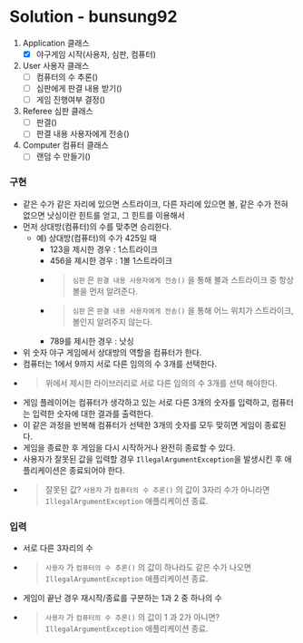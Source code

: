 # Solution - bunsung92

1. Application 클래스
    - [x] 야구게임 시작(사용자, 심판, 컴퓨터)
2. User 사용자 클래스
    - [ ] 컴퓨터의 수 추론()
    - [ ] 심판에게 판결 내용 받기()
    - [ ] 게임 진행여부 결정()
3. Referee 심판 클래스
    - [ ] 판결()
    - [ ] 판결 내용 사용자에게 전송()
4. Computer 컴퓨터 클래스
    - [ ] 랜덤 수 만들기()

### 구현

- 같은 수가 같은 자리에 있으면 스트라이크, 다른 자리에 있으면 볼, 같은 수가 전혀 없으면 낫싱이란 힌트를 얻고, 그 힌트를 이용해서
- 먼저 상대방(컴퓨터)의 수를 맞추면 승리한다.
    - 예) 상대방(컴퓨터)의 수가 425일 때
        - 123을 제시한 경우 : 1스트라이크
        - 456을 제시한 경우 : 1볼 1스트라이크
        - > `심판` 은 `판결 내용 사용자에게 전송()` 을 통해 볼과 스트라이크 중 항상 볼을 먼저 알려준다.
        - > `심판` 은 `판결 내용 사용자에게 전송()` 을 통해 어느 위치가 스트라이크, 볼인지 알려주지 않는다.
        - 789를 제시한 경우 : 낫싱
- 위 숫자 야구 게임에서 상대방의 역할을 컴퓨터가 한다.
- 컴퓨터는 1에서 9까지 서로 다른 임의의 수 3개를 선택한다.
- > 위에서 제시한 라이브러리로 서로 다른 임의의 수 3개를 선택 해야한다.
- 게임 플레이어는 컴퓨터가 생각하고 있는 서로 다른 3개의 숫자를 입력하고, 컴퓨터는 입력한 숫자에 대한 결과를 출력한다.
- 이 같은 과정을 반복해 컴퓨터가 선택한 3개의 숫자를 모두 맞히면 게임이 종료된다.
- 게임을 종료한 후 게임을 다시 시작하거나 완전히 종료할 수 있다.
- 사용자가 잘못된 값을 입력할 경우 `IllegalArgumentException`을 발생시킨 후 애플리케이션은 종료되어야 한다.
- > 잘못된 값?
  > `사용자` 가 `컴퓨터의 수 추론()` 의 값이 3자리 수가 아니라면 `IllegalArgumentException` 애플리케이션 종료.

### 입력

- 서로 다른 3자리의 수
- > `사용자` 가 `컴퓨터의 수 추론()` 의 값이 하나라도 같은 수가 나오면 `IllegalArgumentException` 애플리케이션 종료.
- 게임이 끝난 경우 재시작/종료를 구분하는 1과 2 중 하나의 수
- > `사용자` 가 `컴퓨터의 수 추론()` 의 값이 1 과 2가 아니면? `IllegalArgumentException` 애플리케이션 종료.